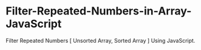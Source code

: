 # Filter-Repeated-Numbers-in-Array-JavaScript
Filter Repeated Numbers [ Unsorted Array, Sorted Array ] Using JavaScript.
